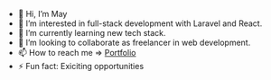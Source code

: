 - 👋 Hi, I’m May
- 👀 I’m interested in full-stack development with Laravel and React.
- 🌱 I’m currently learning new tech stack.
- 💞️ I’m looking to collaborate as freelancer in web development.
- 📫 How to reach me => [Portfolio](http://showcase.maythetnaing.serv00.net/)
- ⚡ Fun fact: Exiciting opportunities
